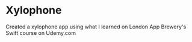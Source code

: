 # Xylophone

Created a xylophone app using what I learned on London App Brewery's Swift course on Udemy.com


